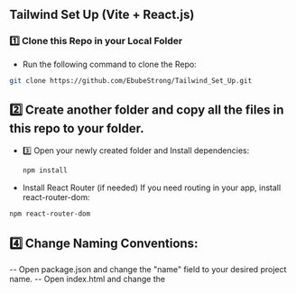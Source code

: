 ## Tailwind Set Up (Vite + React.js)
### 1️⃣ **Clone this Repo in your Local Folder**
 - Run the following command to clone the Repo:
```sh
git clone https://github.com/EbubeStrong/Tailwind_Set_Up.git
```

## 2️⃣ Create another folder and copy all the files in this repo to your folder.

- 3️⃣ Open your newly created folder and Install dependencies:
  ```sh
  npm install
  ```

- Install React Router (if needed)
If you need routing in your app, install react-router-dom:
```sh
npm react-router-dom
```

## 4️⃣ Change Naming Conventions:
-- Open package.json and change the "name" field to your desired project name.
-- Open index.html and change the <title> to your project title.

### 5️⃣ Happy Coding! After Successfully done all these, run the development server
```sh
npm run dev
```

Now you're all set! Happy coding with Tailwind and React! 😊
